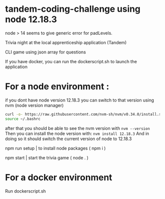 # tandem-coding-challenge using node 12.18.3 
 node > 14 seems to give generic error for padLevels.
 
Trivia night at the local apprenticeship application (Tandem)

CLI game using json array for questions

If you have docker, you can run the dockerscript.sh to launch the application

# For a node environment :

if you dont have node version 12.18.3 you can switch to that version using nvm (node version manager)


```bash
curl -o- https://raw.githubusercontent.com/nvm-sh/nvm/v0.34.0/install.sh | bash
source ~/.bashrc
```
after that you should be able to see the nvm version with
```nvm --version```
Then you can install the node version with:
```nvm install 12.18.3```
And in doing so it should switch the current version of node to 12.18.3

npm run setup | to install node packages ( npm i )

npm start  | start the trivia game ( node . )

# For a docker environment 

Run dockerscript.sh
